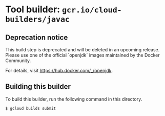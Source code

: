 # Tool builder: `gcr.io/cloud-builders/javac`

## Deprecation notice

This build step is deprecated and will be deleted in an upcoming release.
Please use one of the official \`openjdk\` images maintained by the Docker
Community.

For details, visit https://hub.docker.com/_/openjdk.

## Building this builder

To build this builder, run the following command in this directory.

    $ gcloud builds submit
